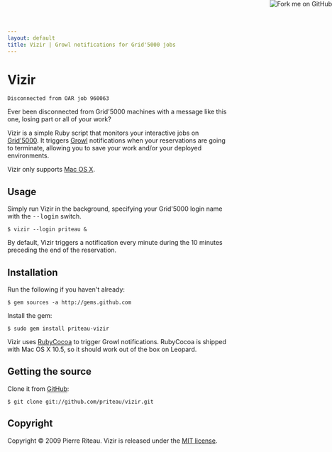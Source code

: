```yaml
---
layout: default
title: Vizir | Growl notifications for Grid'5000 jobs
---
```


<a href="http://github.com/priteau/vizir">
	<img style="position: absolute; top: 0; right: 0; border: 0;" src="http://s3.amazonaws.com/github/ribbons/forkme_right_white_ffffff.png" alt="Fork me on GitHub" />
</a>

# Vizir

    Disconnected from OAR job 960063

Ever been disconnected from Grid'5000 machines with a message like this one, losing part or all of your work?

Vizir is a simple Ruby script that monitors your interactive jobs on [Grid'5000](http://www.grid5000.fr/).
It triggers [Growl](http://growl.info/) notifications when your reservations are going to terminate, allowing you to save your work and/or your deployed environments.

Vizir only supports [Mac OS X](http://www.apple.com/macosx/).

## Usage

Simply run Vizir in the background, specifying your Grid'5000 login name with the <tt>--login</tt> switch.

    $ vizir --login priteau &

By default, Vizir triggers a notification every minute during the 10 minutes preceding the end of the reservation.

## Installation

Run the following if you haven't already:

    $ gem sources -a http://gems.github.com

Install the gem:

    $ sudo gem install priteau-vizir

Vizir uses [RubyCocoa](http://rubycocoa.sourceforge.net/) to trigger Growl notifications.
RubyCocoa is shipped with Mac OS X 10.5, so it should work out of the box on Leopard.

## Getting the source

Clone it from [GitHub](http://github.com/priteau/vizir):

    $ git clone git://github.com/priteau/vizir.git

## Copyright

Copyright © 2009 Pierre Riteau. Vizir is released under the [MIT license](http://github.com/priteau/vizir/raw/master/LICENSE).
